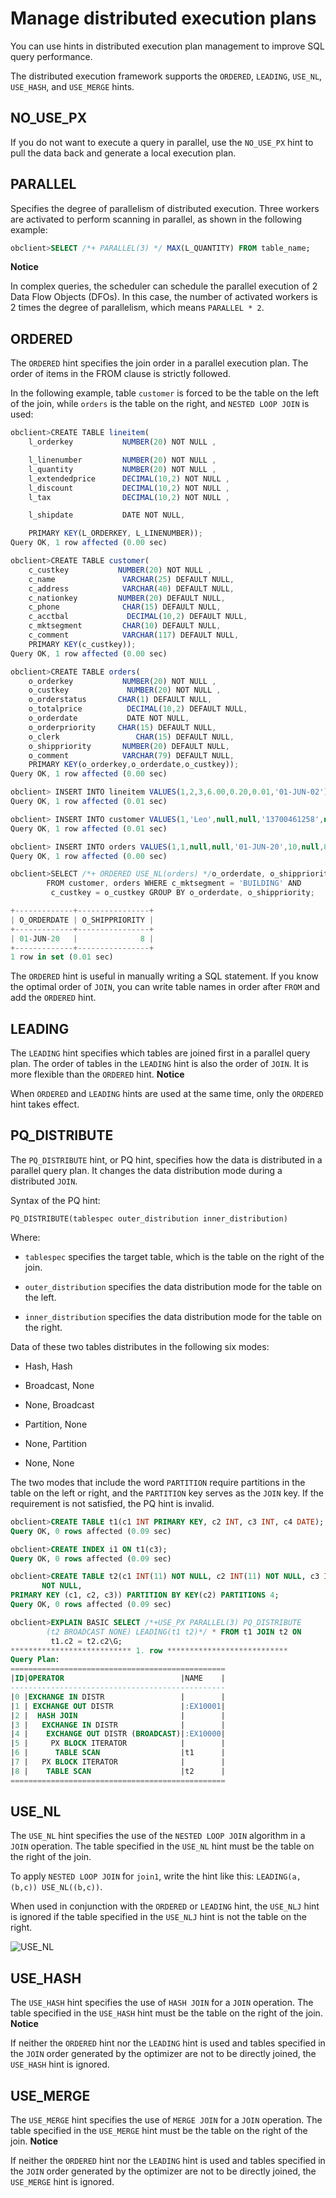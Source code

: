 Manage distributed execution plans 
=======================================================

You can use hints in distributed execution plan management to improve SQL query performance. 

The distributed execution framework supports the `ORDERED`, `LEADING`, `USE_NL`, `USE_HASH`, and `USE_MERGE` hints. 

NO_USE_PX 
------------------------------

If you do not want to execute a query in parallel, use the `NO_USE_PX` hint to pull the data back and generate a local execution plan.

PARALLEL 
-----------------------------

Specifies the degree of parallelism of distributed execution. Three workers are activated to perform scanning in parallel, as shown in the following example:

```sql
obclient>SELECT /*+ PARALLEL(3) */ MAX(L_QUANTITY) FROM table_name;
```


**Notice**



In complex queries, the scheduler can schedule the parallel execution of 2 Data Flow Objects (DFOs). In this case, the number of activated workers is 2 times the degree of parallelism, which means `PARALLEL * 2`.

ORDERED 
----------------------------

The `ORDERED` hint specifies the join order in a parallel execution plan. The order of items in the FROM clause is strictly followed. 

In the following example, table `customer` is forced to be the table on the left of the join, while `orders` is the table on the right, and `NESTED LOOP JOIN` is used:

```javascript
obclient>CREATE TABLE lineitem(
    l_orderkey           NUMBER(20) NOT NULL ,

    l_linenumber         NUMBER(20) NOT NULL ,
    l_quantity           NUMBER(20) NOT NULL ,
    l_extendedprice      DECIMAL(10,2) NOT NULL ,
    l_discount           DECIMAL(10,2) NOT NULL ,
    l_tax                DECIMAL(10,2) NOT NULL ,

    l_shipdate           DATE NOT NULL,

    PRIMARY KEY(L_ORDERKEY, L_LINENUMBER));
Query OK, 1 row affected (0.00 sec)

obclient>CREATE TABLE customer(
    c_custkey           NUMBER(20) NOT NULL ,
    c_name               VARCHAR(25) DEFAULT NULL,
    c_address            VARCHAR(40) DEFAULT NULL,
    c_nationkey         NUMBER(20) DEFAULT NULL,
    c_phone              CHAR(15) DEFAULT NULL,
    c_acctbal             DECIMAL(10,2) DEFAULT NULL,
    c_mktsegment         CHAR(10) DEFAULT NULL,
    c_comment            VARCHAR(117) DEFAULT NULL,
    PRIMARY KEY(c_custkey));
Query OK, 1 row affected (0.00 sec)

obclient>CREATE TABLE orders(
    o_orderkey           NUMBER(20) NOT NULL ,
    o_custkey             NUMBER(20) NOT NULL ,
    o_orderstatus       CHAR(1) DEFAULT NULL,
    o_totalprice          DECIMAL(10,2) DEFAULT NULL,
    o_orderdate           DATE NOT NULL,
    o_orderpriority     CHAR(15) DEFAULT NULL,
    o_clerk                 CHAR(15) DEFAULT NULL,
    o_shippriority       NUMBER(20) DEFAULT NULL,
    o_comment            VARCHAR(79) DEFAULT NULL,
    PRIMARY KEY(o_orderkey,o_orderdate,o_custkey));
Query OK, 1 row affected (0.00 sec)

obclient> INSERT INTO lineitem VALUES(1,2,3,6.00,0.20,0.01,'01-JUN-02');
Query OK, 1 row affected (0.01 sec)

obclient> INSERT INTO customer VALUES(1,'Leo',null,null,'13700461258',null,'BUILDING',null);
Query OK, 1 row affected (0.01 sec)

obclient> INSERT INTO orders VALUES(1,1,null,null,'01-JUN-20',10,null,8,null);
Query OK, 1 row affected (0.00 sec)

obclient>SELECT /*+ ORDERED USE_NL(orders) */o_orderdate, o_shippriority
        FROM customer, orders WHERE c_mktsegment = 'BUILDING' AND
         c_custkey = o_custkey GROUP BY o_orderdate, o_shippriority;

+-------------+----------------+
| O_ORDERDATE | O_SHIPPRIORITY |
+-------------+----------------+
| 01-JUN-20   |              8 |
+-------------+----------------+
1 row in set (0.01 sec)
```



The `ORDERED` hint is useful in manually writing a SQL statement. If you know the optimal order of `JOIN`, you can write table names in order after `FROM` and add the `ORDERED` hint.

LEADING 
----------------------------

The `LEADING` hint specifies which tables are joined first in a parallel query plan. The order of tables in the `LEADING` hint is also the order of `JOIN`. It is more flexible than the `ORDERED` hint. 
**Notice**



When `ORDERED` and `LEADING` hints are used at the same time, only the `ORDERED` hint takes effect.

PQ_DISTRIBUTE 
----------------------------------

The `PQ_DISTRIBUTE` hint, or PQ hint, specifies how the data is distributed in a parallel query plan. It changes the data distribution mode during a distributed `JOIN`. 

Syntax of the PQ hint:

```unknow
PQ_DISTRIBUTE(tablespec outer_distribution inner_distribution)
```



Where:

* `tablespec` specifies the target table, which is the table on the right of the join.

  

* `outer_distribution` specifies the data distribution mode for the table on the left.

  

* `inner_distribution` specifies the data distribution mode for the table on the right.

  




Data of these two tables distributes in the following six modes:

* Hash, Hash

  

* Broadcast, None

  

* None, Broadcast

  

*
  Partition, None

  

* None, Partition

  

* None, None

  




The two modes that include the word `PARTITION` require partitions in the table on the left or right, and the `PARTITION` key serves as the `JOIN` key. If the requirement is not satisfied, the PQ hint is invalid. 

```sql
obclient>CREATE TABLE t1(c1 INT PRIMARY KEY, c2 INT, c3 INT, c4 DATE);
Query OK, 0 rows affected (0.09 sec)

obclient>CREATE INDEX i1 ON t1(c3);
Query OK, 0 rows affected (0.09 sec)

obclient>CREATE TABLE t2(c1 INT(11) NOT NULL, c2 INT(11) NOT NULL, c3 INT(11) 
       NOT NULL, 
PRIMARY KEY (c1, c2, c3)) PARTITION BY KEY(c2) PARTITIONS 4;
Query OK, 0 rows affected (0.09 sec)

obclient>EXPLAIN BASIC SELECT /*+USE_PX PARALLEL(3) PQ_DISTRIBUTE
        (t2 BROADCAST NONE) LEADING(t1 t2)*/ * FROM t1 JOIN t2 ON 
         t1.c2 = t2.c2\G;
*************************** 1. row ***************************
Query Plan: 
================================================
|ID|OPERATOR                          |NAME    |
------------------------------------------------
|0 |EXCHANGE IN DISTR                 |        |
|1 | EXCHANGE OUT DISTR               |:EX10001|
|2 |  HASH JOIN                       |        |
|3 |   EXCHANGE IN DISTR              |        |
|4 |    EXCHANGE OUT DISTR (BROADCAST)|:EX10000|
|5 |     PX BLOCK ITERATOR            |        |
|6 |      TABLE SCAN                  |t1      |
|7 |   PX BLOCK ITERATOR              |        |
|8 |    TABLE SCAN                    |t2      |
================================================
```



USE_NL 
---------------------------

The `USE_NL` hint specifies the use of the `NESTED LOOP JOIN` algorithm in a `JOIN` operation. The table specified in the `USE_NL` hint must be the table on the right of the join. 

To apply `NESTED LOOP JOIN` for `join1`, write the hint like this: `LEADING(a, (b,c)) USE_NL((b,c))`. 

When used in conjunction with the `ORDERED` or `LEADING` hint, the `USE_NLJ` hint is ignored if the table specified in the `USE_NLJ` hint is not the table on the right. 

![USE_NL](https://help-static-aliyun-doc.aliyuncs.com/assets/img/en-US/9787460261/p261053.png)

USE_HASH 
-----------------------------

The `USE_HASH` hint specifies the use of `HASH JOIN` for a `JOIN` operation. The table specified in the `USE_HASH` hint must be the table on the right of the join. 
**Notice**



If neither the `ORDERED` hint nor the `LEADING` hint is used and tables specified in the `JOIN` order generated by the optimizer are not to be directly joined, the `USE_HASH` hint is ignored.

USE_MERGE 
------------------------------

The `USE_MERGE` hint specifies the use of `MERGE JOIN` for a `JOIN` operation. The table specified in the `USE_MERGE` hint must be the table on the right of the join. 
**Notice**



If neither the `ORDERED` hint nor the `LEADING` hint is used and tables specified in the `JOIN` order generated by the optimizer are not to be directly joined, the `USE_MERGE` hint is ignored.
